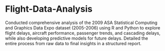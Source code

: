 # Flight-Data-Analysis
Conducted comprehensive analysis of the 2009 ASA Statistical Computing and Graphics Data Expo dataset (2005-2006) using R and Python to explore flight delays, aircraft performance, passenger trends, and cascading delays, while also developing predictive models for future delays. Detailed the entire process from raw data to final insights in a structured report.
